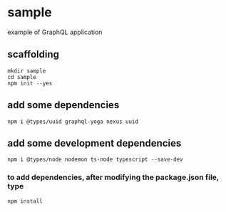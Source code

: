 # sample

example of GraphQL application

## scaffolding

```shell
mkdir sample
cd sample
npm init --yes
```

## add some dependencies

```shell
npm i @types/uuid graphql-yoga nexus uuid
```

## add some development dependencies

```shell
npm i @types/node nodemon ts-node typescript --save-dev
```

### to add dependencies, after modifying the package.json file, type

```shell
npm install
```
